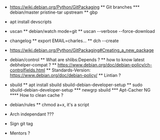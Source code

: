 * https://wiki.debian.org/Python/GitPackaging
** Git branches
*** debian/master pristine-tar upstream
** gbp
* apt install devscripts
* uscan
** debian/watch mode=git
** uscan --verbose  --force-download
* changelog
** export EMAIL=charles...
** dch --create
* https://wiki.debian.org/Python/GitPackaging#Creating_a_new_package
* debian/control
** What are shlibs:Depends ?
** how to know latest debhelper-compat ?
** https://www.debian.org/doc/debian-policy/ch-controlfields.html
** Standards-Version: https://www.debian.org/doc/debian-policy/
** Lintian ?
* sbuild
** apt install sbuild sbuild-debian-developer-setup
** sudo sbuild-debian-developer-setup
*** newgrp sbuild
*** Apt-Cacher NG
**** How to clean cache ?
* debian/rules
** chmod a+x, it's a script

* Arch independant ???
* Sign git tag
* Mentors ?

